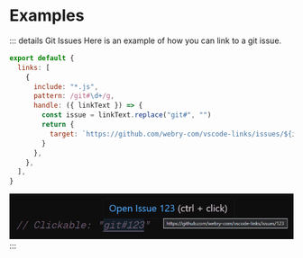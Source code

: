 # Examples

::: details Git Issues
Here is an example of how you can link to a git issue.

````js
export default {
  links: [
    {
      include: "*.js",
      pattern: /git#\d+/g,
      handle: ({ linkText }) => {
        const issue = linkText.replace("git#", "")
        return {
          target: `https://github.com/webry-com/vscode-links/issues/${issue}`,
        }
      },
    },
  ],
}
````

![Clickable: "git#123"](./assets/examples/out-git.png)
:::


